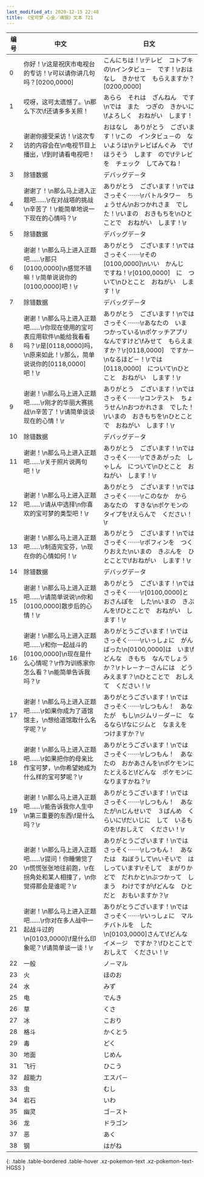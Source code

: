 ```yaml
---
last_modified_at: 2020-12-15 22:48
title: 《宝可梦 心金／魂银》文本 721
---
```

| 编号 | 中文 | 日文 |
| ---- | ---- | ---- |
| 0 | 你好！\r这是祝庆市电视台的专访！\r可以请你讲几句吗？[0200,0000] | こんにちは！\rテレビ　コトブキ　の\nインタビュ－　です！\rおはなし　きかせて　もらえますか？[0200,0000] |
| 1 | 哎呀，这可太遗憾了。\n那么下次\f还请多多关照！ | あらら　それは　ざんねん　です\nでは　また　つぎの　きかいに\fよろしく　おねがい　します！ |
| 2 | 谢谢你接受采访！\r这次专访的内容会在\n电视节目上播出，\f到时请看电视吧！ | おはなし　ありがとう　ございます！\rこの　インタビュ－の　ないようは\nテレビばんぐみ　で\fほうそう　します　ので\fテレビを　チェック　してみてね！ |
| 3 | 除错数据 | デバッグデ－タ |
| 4 | 谢谢了！\n那么马上进入正题吧……\r在对战塔的挑战\n辛苦了！\r能简单地说一下现在的心情吗？\r | ありがとう　ございます！\nでは　さっそく⋯⋯\rバトルタワ－　ちょうせん\nおつかれさま　でした！\rいまの　おきもちを\nひとことで　おねがい　します！\r |
| 5 | 除错数据 | デバッグデ－タ |
| 6 | 谢谢！\n那么马上进入正题吧……\r那只[0100,0000]\n感觉不错嘛！\r简单说说你的[0100,0000]吧！\r | ありがとう　ございます！\nでは　さっそく⋯⋯\rその　[0100,0000]\nいい　かんじ　ですね！\r[0100,0000]　に　ついて\nひとこと　おねがい　します！\r |
| 7 | 除错数据 | デバッグデ－タ |
| 8 | 谢谢！\n那么马上进入正题吧……\r你现在使用的宝可表应用软件\n能给我看看吗？\r是[0118,0000]吗，\n原来如此！\r那么，简单说说你的[0118,0000]吧！\r | ありがとう　ございます！\nでは　さっそく⋯⋯\rあなたの　いま　つかっている\nポケッチアプリ　なんですけど\fみせて　もらえますか？\r[0118,0000]　ですか－\nなるほど－！\rでは　[0118,0000]　について\nひとこと　おねがい　します！\r |
| 9 | 谢谢！\n那么马上进入正题吧……\r刚才的华丽大赛挑战\n辛苦了！\r请简单谈谈现在的心情！\r | ありがとう　ございます！\nでは　さっそく⋯⋯\rコンテスト　ちょうせん\nおつかれさま　でした！\rいまの　おきもちを\nひとことで　おねがい　します！\r |
| 10 | 除错数据 | デバッグデ－タ |
| 11 | 谢谢！\n那么马上进入正题吧……\r关于照片说两句吧！\r | ありがとう　ございます！\nでは　さっそく⋯⋯\rできあがった　しゃしん　について\nひとこと　おねがい　します！\r |
| 12 | 谢谢！\n那么马上进入正题吧……\r请从中选择\n你喜欢的宝可梦的类型吧！\r | ありがとう　ございます！\nでは　さっそく⋯⋯\rこのなか　から　あなたの　すきな\nポケモンの　タイプを\fえらんで　ください！\r |
| 13 | 谢谢！\n那么马上进入正题吧……\r制造完宝芬，\n现在你的心情如何！\r | ありがとう　ございます！\nでは　さっそく⋯⋯\rポフィンを　つくりおえた\nいまの　きぶんを　ひとことで\fおねがい　します！\r |
| 14 | 除错数据 | デバッグデ－タ |
| 15 | 谢谢！\n那么马上进入正题吧……\r请简单说说\n你和[0100,0000]散步后的心情！\r | ありがとう　ございます！\nでは　さっそく⋯⋯\r[0100,0000]と　おさんぽを　した\nいまの　きぶんを\fひとことで　おねがい　します！\r |
| 16 | 谢谢！\n那么马上进入正题吧……\r和你一起战斗的[0100,0000]\n现在是什么心情呢？\r作为训练家你怎么看？\n能简单告诉我吗？\r | ありがとうございます！\nでは　さっそく⋯⋯\rいっしょに　がんばった\n[0100,0000]は　いま\fどんな　きもち　なんでしょうか？\rトレ－ナ－さんには　どう　みえます？\nひとことで　おしえて　ください！\r |
| 17 | 谢谢！\n那么马上进入正题吧……\r如果你成为了道馆馆主，\n想给道馆取什么名字呢？\r | ありがとうございます！\nでは　さっそく⋯⋯\rしつもん！　あなたが　もし\nジムリ－ダ－に　なるなら\fなにジムと　なまえを　つけますか？\r |
| 18 | 谢谢！\n那么马上进入正题吧……\r如果把你的母亲比作宝可梦，\n你希望她成为什么样的宝可梦呢？\r | ありがとうございます！\nでは　さっそく⋯⋯\rしつもん！　あなたの　おかあさんを\nポケモンに　たとえると\fどんな　ポケモンに　なりますかね？\r |
| 19 | 谢谢！\n那么马上进入正题吧……\r能告诉我你人生中\n第三重要的东西\f是什么吗？\r | ありがとうございます！\nでは　さっそく⋯⋯\rしつもん！　あなたが\nじんせいで　３ばんめ　くらいに\fだいじに　して　いるものを\fおしえて　ください！\r |
| 20 | 谢谢！\n那么马上进入正题吧……\r提问！你睡懒觉了\n慌慌张张地往前跑，\r在拐角处和某人相撞了，\n你觉得那会是谁呢？\r | ありがとうございます！\nでは　さっそく⋯⋯\rしつもん！　あなたは　ねぼうして\nいそいで　はしっています\rそして　まがりかどで　だれかと\nぶつかって　しまう　わけですが\fどんな　ひとだと　おもいますか？\r |
| 21 | 谢谢！\n那么马上进入正题吧……\r你对在多人战中一起战斗过的\n[0103,0000]\f是什么印象呢？\f请简单谈一谈！\r | ありがとうございます！\nでは　さっそく⋯⋯\rいっしょに　マルチバトルを　した\n[0103,0000]さんて\fどんな　イメ－ジ　ですか？\fひとことで　おしえて　ください！\r |
| 22 | 一般 | ノ－マル |
| 23 | 火 | ほのお |
| 24 | 水 | みず |
| 25 | 电 | でんき |
| 26 | 草 | くさ |
| 27 | 冰 | こおり |
| 28 | 格斗 | かくとう |
| 29 | 毒 | どく |
| 30 | 地面 | じめん |
| 31 | 飞行 | ひこう |
| 32 | 超能力 | エスパ－ |
| 33 | 虫 | むし |
| 34 | 岩石 | いわ |
| 35 | 幽灵 | ゴ－スト |
| 36 | 龙 | ドラゴン |
| 37 | 恶 | あく |
| 38 | 钢 | はがね |
{: .table .table-bordered .table-hover .xz-pokemon-text .xz-pokemon-text-HGSS }